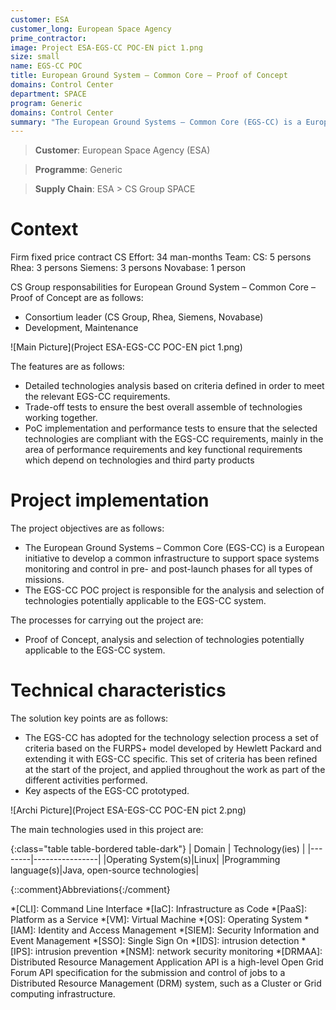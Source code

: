 ```yaml
---
customer: ESA
customer_long: European Space Agency
prime_contractor: 
image: Project ESA-EGS-CC POC-EN pict 1.png
size: small
name: EGS-CC POC
title: European Ground System – Common Core – Proof of Concept
domains: Control Center
department: SPACE
program: Generic
domains: Control Center
summary: "The European Ground Systems – Common Core (EGS-CC) is a European initiative to develop a common infrastructure to support space systems monitoring and control in pre- and post-launch phases for all types of missions. The EGS-CC POC project is responsible for the analysis and selection of technologies potentially applicable to the EGS-CC system."
---
```


> __Customer__\: European Space Agency (ESA)

> __Programme__\: Generic

> __Supply Chain__\: ESA >  CS Group SPACE


# Context

Firm fixed price contract
CS Effort: 34 man-months
Team:
CS: 5 persons
Rhea: 3 persons
Siemens: 3 persons
Novabase: 1 person

CS Group responsabilities for European Ground System – Common Core – Proof of Concept are as follows:
* Consortium leader (CS Group, Rhea, Siemens, Novabase)
* Development, Maintenance

![Main Picture](Project ESA-EGS-CC POC-EN pict 1.png)

The features are as follows:
* Detailed technologies analysis based on criteria defined in order to meet the relevant EGS-CC requirements.
* Trade-off tests to ensure the best overall assemble of technologies working together.
* PoC implementation and performance tests to ensure that the selected technologies are compliant with the EGS-CC requirements, mainly in the area of performance requirements and key functional requirements which depend on technologies and third party products

# Project implementation

The project objectives are as follows:
* The European Ground Systems – Common Core (EGS-CC) is a European initiative to develop a common infrastructure to support space systems monitoring and control in pre- and post-launch phases for all types of missions.
* The EGS-CC POC project is responsible for the analysis and selection of technologies potentially applicable to the EGS-CC system.

The processes for carrying out the project are:
* Proof of Concept, analysis and selection of technologies potentially applicable to the EGS-CC system.

# Technical characteristics

The solution key points are as follows:
* The EGS-CC has adopted for the technology selection process a set of criteria based on the FURPS+ model developed by Hewlett Packard and extending it with EGS-CC specific. This set of criteria has been refined at the start of the project, and applied throughout the work as part of the different activities performed.
* Key aspects of the EGS-CC prototyped.

![Archi Picture](Project ESA-EGS-CC POC-EN pict 2.png)

The main technologies used in this project are:

{:class="table table-bordered table-dark"}
| Domain | Technology(ies) |
|--------|----------------|
|Operating System(s)|Linux|
|Programming language(s)|Java, open-source technologies|



{::comment}Abbreviations{:/comment}

*[CLI]: Command Line Interface
*[IaC]: Infrastructure as Code
*[PaaS]: Platform as a Service
*[VM]: Virtual Machine
*[OS]: Operating System
*[IAM]: Identity and Access Management
*[SIEM]: Security Information and Event Management
*[SSO]: Single Sign On
*[IDS]: intrusion detection
*[IPS]: intrusion prevention
*[NSM]: network security monitoring
*[DRMAA]: Distributed Resource Management Application API is a high-level Open Grid Forum API specification for the submission and control of jobs to a Distributed Resource Management (DRM) system, such as a Cluster or Grid computing infrastructure.
